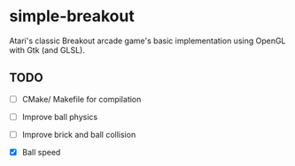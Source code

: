 # simple-breakout
Atari's classic Breakout arcade game's basic implementation using OpenGL with Gtk (and GLSL).

## TODO
- [ ] CMake/ Makefile for compilation
- [ ] Improve ball physics
- [ ] Improve brick and ball collision
- [x] Ball speed

